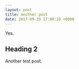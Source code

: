 ```yaml
---
layout: post
title: Another post
date: 2017-09-29 17:00:20 +0000
---
```

Yes.

## Heading 2

Another test post.
